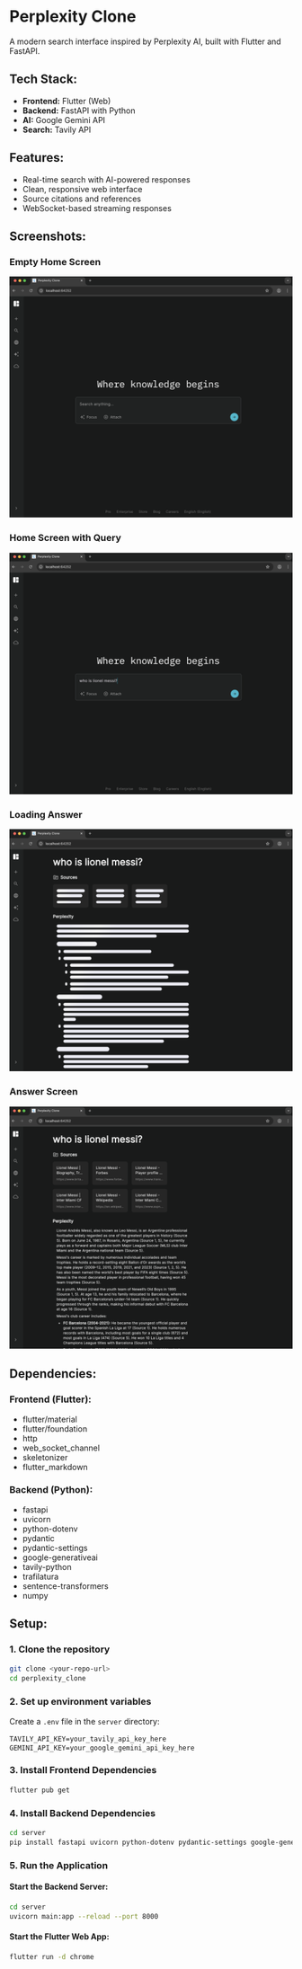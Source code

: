 # Perplexity Clone

A modern search interface inspired by Perplexity AI, built with Flutter and FastAPI.

## Tech Stack:
- **Frontend:** Flutter (Web)
- **Backend:** FastAPI with Python
- **AI:** Google Gemini API
- **Search:** Tavily API

## Features:
- Real-time search with AI-powered responses
- Clean, responsive web interface
- Source citations and references
- WebSocket-based streaming responses

## Screenshots:

### Empty Home Screen
![Empty Home Screen](screenshots/empty-homescreen.png)

### Home Screen with Query
![Home Screen with Query](screenshots/homescreen-with-query.png)

### Loading Answer
![Loading Answer](screenshots/loading-answer.png)

### Answer Screen
![Answer Screen](screenshots/answer-screen.png)

## Dependencies:

### Frontend (Flutter):
- flutter/material
- flutter/foundation
- http
- web_socket_channel
- skeletonizer
- flutter_markdown

### Backend (Python):
- fastapi
- uvicorn
- python-dotenv
- pydantic
- pydantic-settings
- google-generativeai
- tavily-python
- trafilatura
- sentence-transformers
- numpy

## Setup:

### 1. Clone the repository
```bash
git clone <your-repo-url>
cd perplexity_clone
```

### 2. Set up environment variables
Create a `.env` file in the `server` directory:
```env
TAVILY_API_KEY=your_tavily_api_key_here
GEMINI_API_KEY=your_google_gemini_api_key_here
```

### 3. Install Frontend Dependencies
```bash
flutter pub get
```

### 4. Install Backend Dependencies
```bash
cd server
pip install fastapi uvicorn python-dotenv pydantic-settings google-generativeai tavily-python trafilatura sentence-transformers numpy
```

### 5. Run the Application

#### Start the Backend Server:
```bash
cd server
uvicorn main:app --reload --port 8000
```

#### Start the Flutter Web App:
```bash
flutter run -d chrome
```
